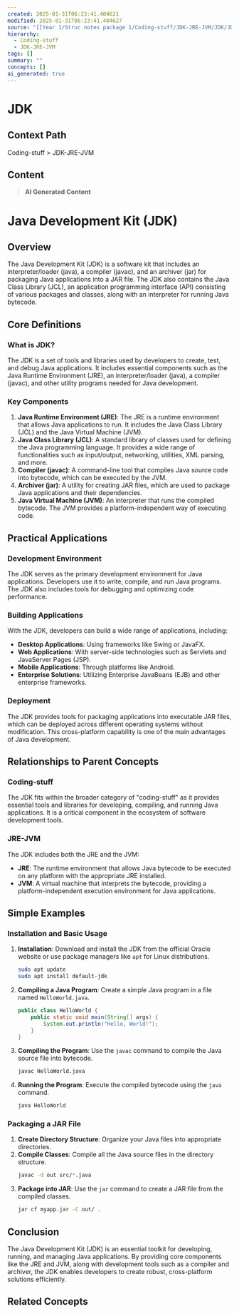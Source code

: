 ```yaml
---
created: 2025-01-31T06:23:41.404621
modified: 2025-01-31T06:23:41.404627
source: "[[Year 1/Struc notes package 1/Coding-stuff/JDK-JRE-JVM/JDK/JDK]]"
hierarchy:
  - Coding-stuff
  - JDK-JRE-JVM
tags: []
summary: ""
concepts: []
ai_generated: true
---
```


# JDK

## Context Path
Coding-stuff > JDK-JRE-JVM

## Content
> **AI Generated Content**
 # Java Development Kit (JDK)

## Overview

The Java Development Kit (JDK) is a software kit that includes an interpreter/loader (java), a compiler (javac), and an archiver (jar) for packaging Java applications into a JAR file. The JDK also contains the Java Class Library (JCL), an application programming interface (API) consisting of various packages and classes, along with an interpreter for running Java bytecode.

## Core Definitions

### What is JDK?

The JDK is a set of tools and libraries used by developers to create, test, and debug Java applications. It includes essential components such as the Java Runtime Environment (JRE), an interpreter/loader (java), a compiler (javac), and other utility programs needed for Java development.

### Key Components

1. **Java Runtime Environment (JRE)**: The JRE is a runtime environment that allows Java applications to run. It includes the Java Class Library (JCL) and the Java Virtual Machine (JVM).
2. **Java Class Library (JCL)**: A standard library of classes used for defining the Java programming language. It provides a wide range of functionalities such as input/output, networking, utilities, XML parsing, and more.
3. **Compiler (javac)**: A command-line tool that compiles Java source code into bytecode, which can be executed by the JVM.
4. **Archiver (jar)**: A utility for creating JAR files, which are used to package Java applications and their dependencies.
5. **Java Virtual Machine (JVM)**: An interpreter that runs the compiled bytecode. The JVM provides a platform-independent way of executing code.

## Practical Applications

### Development Environment

The JDK serves as the primary development environment for Java applications. Developers use it to write, compile, and run Java programs. The JDK also includes tools for debugging and optimizing code performance.

### Building Applications

With the JDK, developers can build a wide range of applications, including:
- **Desktop Applications**: Using frameworks like Swing or JavaFX.
- **Web Applications**: With server-side technologies such as Servlets and JavaServer Pages (JSP).
- **Mobile Applications**: Through platforms like Android.
- **Enterprise Solutions**: Utilizing Enterprise JavaBeans (EJB) and other enterprise frameworks.

### Deployment

The JDK provides tools for packaging applications into executable JAR files, which can be deployed across different operating systems without modification. This cross-platform capability is one of the main advantages of Java development.

## Relationships to Parent Concepts

### Coding-stuff

The JDK fits within the broader category of "coding-stuff" as it provides essential tools and libraries for developing, compiling, and running Java applications. It is a critical component in the ecosystem of software development tools.

### JRE-JVM

The JDK includes both the JRE and the JVM:
- **JRE**: The runtime environment that allows Java bytecode to be executed on any platform with the appropriate JRE installed.
- **JVM**: A virtual machine that interprets the bytecode, providing a platform-independent execution environment for Java applications.

## Simple Examples

### Installation and Basic Usage

1. **Installation**: Download and install the JDK from the official Oracle website or use package managers like `apt` for Linux distributions.
    ```sh
    sudo apt update
    sudo apt install default-jdk
    ```
2. **Compiling a Java Program**: Create a simple Java program in a file named `HelloWorld.java`.
    ```java
    public class HelloWorld {
        public static void main(String[] args) {
            System.out.println("Hello, World!");
        }
    }
    ```
3. **Compiling the Program**: Use the `javac` command to compile the Java source file into bytecode.
    ```sh
    javac HelloWorld.java
    ```
4. **Running the Program**: Execute the compiled bytecode using the `java` command.
    ```sh
    java HelloWorld
    ```

### Packaging a JAR File

1. **Create Directory Structure**: Organize your Java files into appropriate directories.
2. **Compile Classes**: Compile all the Java source files in the directory structure.
    ```sh
    javac -d out src/*.java
    ```
3. **Package into JAR**: Use the `jar` command to create a JAR file from the compiled classes.
    ```sh
    jar cf myapp.jar -C out/ .
    ```

## Conclusion

The Java Development Kit (JDK) is an essential toolkit for developing, running, and managing Java applications. By providing core components like the JRE and JVM, along with development tools such as a compiler and archiver, the JDK enables developers to create robust, cross-platform solutions efficiently.

## Related Concepts
